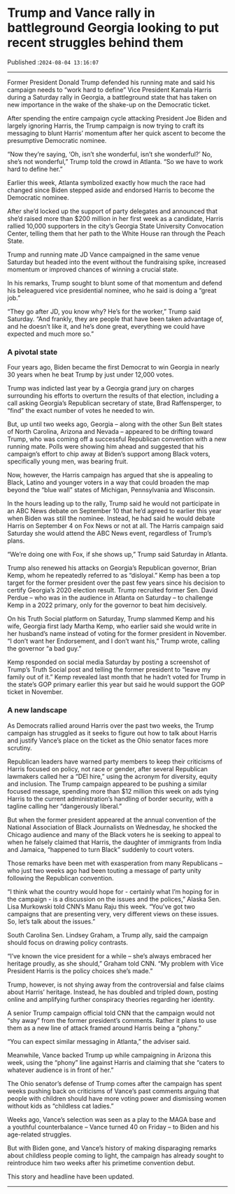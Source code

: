 # Trump and Vance rally in battleground Georgia looking to put recent struggles behind them

Published :`2024-08-04 13:16:07`

---

Former President Donald Trump defended his running mate and said his campaign needs to “work hard to define” Vice President Kamala Harris during a Saturday rally in Georgia, a battleground state that has taken on new importance in the wake of the shake-up on the Democratic ticket.

After spending the entire campaign cycle attacking President Joe Biden and largely ignoring Harris, the Trump campaign is now trying to craft its messaging to blunt Harris’ momentum after her quick ascent to become the presumptive Democratic nominee.

“Now they’re saying, ‘Oh, isn’t she wonderful, isn’t she wonderful?’ No, she’s not wonderful,” Trump told the crowd in Atlanta. “So we have to work hard to define her.”

Earlier this week, Atlanta symbolized exactly how much the race had changed since Biden stepped aside and endorsed Harris to become the Democratic nominee.

After she’d locked up the support of party delegates and announced that she’d raised more than $200 million in her first week as a candidate, Harris rallied 10,000 supporters in the city’s Georgia State University Convocation Center, telling them that her path to the White House ran through the Peach State.

Trump and running mate JD Vance campaigned in the same venue Saturday but headed into the event without the fundraising spike, increased momentum or improved chances of winning a crucial state.

In his remarks, Trump sought to blunt some of that momentum and defend his beleaguered vice presidential nominee, who he said is doing a “great job.”

“They go after JD, you know why? He’s for the worker,” Trump said Saturday. “And frankly, they are people that have been taken advantage of, and he doesn’t like it, and he’s done great, everything we could have expected and much more so.”

### A pivotal state

Four years ago, Biden became the first Democrat to win Georgia in nearly 30 years when he beat Trump by just under 12,000 votes.

Trump was indicted last year by a Georgia grand jury on charges surrounding his efforts to overturn the results of that election, including a call asking Georgia’s Republican secretary of state, Brad Raffensperger, to “find” the exact number of votes he needed to win.

But, up until two weeks ago, Georgia – along with the other Sun Belt states of North Carolina, Arizona and Nevada – appeared to be drifting toward Trump, who was coming off a successful Republican convention with a new running mate. Polls were showing him ahead and suggested that his campaign’s effort to chip away at Biden’s support among Black voters, specifically young men, was bearing fruit.

Now, however, the Harris campaign has argued that she is appealing to Black, Latino and younger voters in a way that could broaden the map beyond the “blue wall” states of Michigan, Pennsylvania and Wisconsin.

In the hours leading up to the rally, Trump said he would not participate in an ABC News debate on September 10 that he’d agreed to earlier this year when Biden was still the nominee. Instead, he had said he would debate Harris on September 4 on Fox News or not at all. The Harris campaign said Saturday she would attend the ABC News event, regardless of Trump’s plans.

“We’re doing one with Fox, if she shows up,” Trump said Saturday in Atlanta.

Trump also renewed his attacks on Georgia’s Republican governor, Brian Kemp, whom he repeatedly referred to as “disloyal.” Kemp has been a top target for the former president over the past few years since his decision to certify Georgia’s 2020 election result. Trump recruited former Sen. David Perdue – who was in the audience in Atlanta on Saturday – to challenge Kemp in a 2022 primary, only for the governor to beat him decisively.

On his Truth Social platform on Saturday, Trump slammed Kemp and his wife, Georgia first lady Martha Kemp, who earlier said she would write in her husband’s name instead of voting for the former president in November. “I don’t want her Endorsement, and I don’t want his,” Trump wrote, calling the governor “a bad guy.”

Kemp responded on social media Saturday by posting a screenshot of Trump’s Truth Social post and telling the former president to “leave my family out of it.” Kemp revealed last month that he hadn’t voted for Trump in the state’s GOP primary earlier this year but said he would support the GOP ticket in November.

### A new landscape

As Democrats rallied around Harris over the past two weeks, the Trump campaign has struggled as it seeks to figure out how to talk about Harris and justify Vance’s place on the ticket as the Ohio senator faces more scrutiny.

Republican leaders have warned party members to keep their criticisms of Harris focused on policy, not race or gender, after several Republican lawmakers called her a “DEI hire,” using the acronym for diversity, equity and inclusion. The Trump campaign appeared to be pushing a similar focused message, spending more than $12 million this week on ads tying Harris to the current administration’s handling of border security, with a tagline calling her “dangerously liberal.”

But when the former president appeared at the annual convention of the National Association of Black Journalists on Wednesday, he shocked the Chicago audience and many of the Black voters he is seeking to appeal to when he falsely claimed that Harris, the daughter of immigrants from India and Jamaica, “happened to turn Black” suddenly to court voters.

Those remarks have been met with exasperation from many Republicans – who just two weeks ago had been touting a message of party unity following the Republican convention.

“I think what the country would hope for - certainly what I’m hoping for in the campaign - is a discussion on the issues and the polices,” Alaska Sen. Lisa Murkowski told CNN’s Manu Raju this week. “You’ve got two campaigns that are presenting very, very different views on these issues. So, let’s talk about the issues.”

South Carolina Sen. Lindsey Graham, a Trump ally, said the campaign should focus on drawing policy contrasts.

“I’ve known the vice president for a while – she’s always embraced her heritage proudly, as she should,” Graham told CNN. “My problem with Vice President Harris is the policy choices she’s made.”

Trump, however, is not shying away from the controversial and false claims about Harris’ heritage. Instead, he has doubled and tripled down, posting online and amplifying further conspiracy theories regarding her identity.

A senior Trump campaign official told CNN that the campaign would not “shy away” from the former president’s comments. Rather it plans to use them as a new line of attack framed around Harris being a “phony.”

“You can expect similar messaging in Atlanta,” the adviser said.

Meanwhile, Vance backed Trump up while campaigning in Arizona this week, using the “phony” line against Harris and claiming that she “caters to whatever audience is in front of her.”

The Ohio senator’s defense of Trump comes after the campaign has spent weeks pushing back on criticisms of Vance’s past comments arguing that people with children should have more voting power and dismissing women without kids as “childless cat ladies.”

Weeks ago, Vance’s selection was seen as a play to the MAGA base and a youthful counterbalance – Vance turned 40 on Friday – to Biden and his age-related struggles.

But with Biden gone, and Vance’s history of making disparaging remarks about childless people coming to light, the campaign has already sought to reintroduce him two weeks after his primetime convention debut.

This story and headline have been updated.

---

